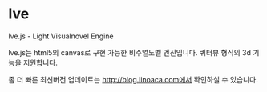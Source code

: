 # lve
lve.js - Light Visualnovel Engine

lve.js는 html5의 canvas로 구현 가능한 비주얼노벨 엔진입니다.
쿼터뷰 형식의 3d 기능을 지원합니다.

좀 더 빠른 최신버전 업데이트는
http://blog.linoaca.com에서 확인하실 수 있습니다.
